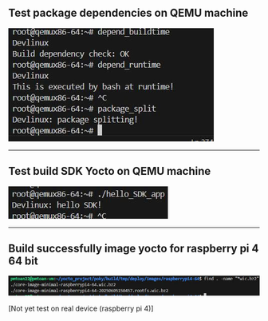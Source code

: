 ## Test package dependencies on QEMU machine

![Test package dependencies](./images/test_deps.jpg)

---

## Test build SDK Yocto on QEMU machine

![Test build SDK](./images/build_sdk.jpg)

---

## Build successfully image yocto for raspberry pi 4 64 bit

![Image yocto for rsp](./images/image_rsp_yocto.jpg)

[Not yet test on real device (raspberry pi 4)]